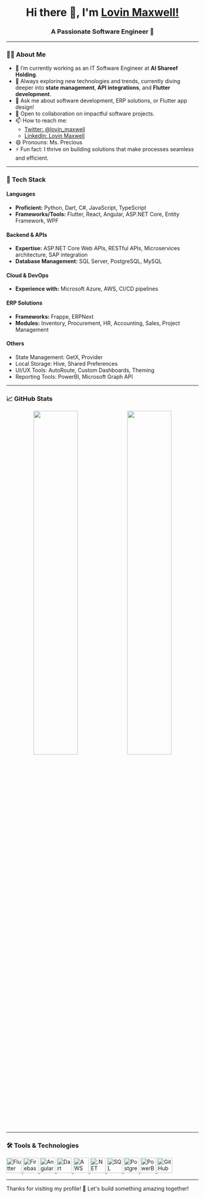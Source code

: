 <h1 align="center">
Hi there 👋,
I'm <a href="https://www.linkedin.com/in/lovin-j-maxwell/" target="_blank">Lovin Maxwell!</a>
</h1>

<h3 align="center">
A Passionate Software Engineer 🚀
</h3>

---

### 👨‍💻 About Me

- 🔭 I’m currently working as an IT Software Engineer at **Al Shareef Holding**.
- 🌱 Always exploring new technologies and trends, currently diving deeper into **state management**, **API integrations**, and **Flutter development**.
- 💬 Ask me about software development, ERP solutions, or Flutter app design!
- 🤝 Open to collaboration on impactful software projects.
- 📫 How to reach me:
   - [Twitter: @lovin_maxwell](https://twitter.com/lovin_maxwell)
   - [LinkedIn: Lovin Maxwell](https://www.linkedin.com/in/lovin-j-maxwell/)
- 😄 Pronouns: Ms. Precious
- ⚡ Fun fact: I thrive on building solutions that make processes seamless and efficient.

---

### 🚀 Tech Stack

#### Languages
- **Proficient:** Python, Dart, C#, JavaScript, TypeScript
- **Frameworks/Tools:** Flutter, React, Angular, ASP.NET Core, Entity Framework, WPF

#### Backend & APIs
- **Expertise:** ASP.NET Core Web APIs, RESTful APIs, Microservices architecture, SAP integration
- **Database Management:** SQL Server, PostgreSQL, MySQL

#### Cloud & DevOps
- **Experience with:** Microsoft Azure, AWS, CI/CD pipelines

#### ERP Solutions
- **Frameworks:** Frappe, ERPNext
- **Modules:** Inventory, Procurement, HR, Accounting, Sales, Project Management

#### Others
- State Management: GetX, Provider
- Local Storage: Hive, Shared Preferences
- UI/UX Tools: AutoRoute, Custom Dashboards, Theming
- Reporting Tools: PowerBI, Microsoft Graph API

---

### 📈 GitHub Stats

<div align="center">
   <img width="48%" src="https://github-readme-stats.vercel.app/api?username=lovinmaxwell&show_icons=true&theme=dark" />
   <img width="48%" src="https://github-readme-stats.vercel.app/api/top-langs/?username=lovinmaxwell&theme=dark&layout=compact" />
</div>

---

### 🛠️ Tools & Technologies

<p align="left">
<a href="https://flutter.dev/" target="_blank" rel="noreferrer"> <img src="https://www.vectorlogo.zone/logos/flutterio/flutterio-icon.svg" alt="Flutter" width="40" height="40"/> </a>
<a href="https://firebase.google.com/" target="_blank" rel="noreferrer"> <img src="https://www.vectorlogo.zone/logos/firebase/firebase-icon.svg" alt="Firebase" width="40" height="40"/> </a>
<a href="https://angular.io/" target="_blank" rel="noreferrer"> <img src="https://www.vectorlogo.zone/logos/angular/angular-icon.svg" alt="Angular" width="40" height="40"/> </a>
<a href="https://dart.dev/" target="_blank" rel="noreferrer"> <img src="https://www.vectorlogo.zone/logos/dartlang/dartlang-icon.svg" alt="Dart" width="40" height="40"/> </a>
<a href="https://aws.amazon.com/" target="_blank" rel="noreferrer"> <img src="https://www.vectorlogo.zone/logos/amazon_aws/amazon_aws-icon.svg" alt="AWS" width="40" height="40"/> </a>
<a href="https://dotnet.microsoft.com/" target="_blank" rel="noreferrer"> <img src="https://www.vectorlogo.zone/logos/dotnet/dotnet-ar21.svg" alt=".NET" width="40" height="40"/> </a>
<a href="https://www.microsoft.com/en-us/sql-server" target="_blank" rel="noreferrer"> <img src="https://www.vectorlogo.zone/logos/microsoft_sql_server/microsoft_sql_server-icon.svg" alt="SQL Server" width="40" height="40"/> </a>
<a href="https://www.postgresql.org/" target="_blank" rel="noreferrer"> <img src="https://www.vectorlogo.zone/logos/postgresql/postgresql-icon.svg" alt="PostgreSQL" width="40" height="40"/> </a>
<a href="https://powerbi.microsoft.com/" target="_blank" rel="noreferrer"> <img src="https://www.vectorlogo.zone/logos/microsoft_powerbi/microsoft_powerbi-icon.svg" alt="PowerBI" width="40" height="40"/> </a>
<a href="https://github.com/" target="_blank" rel="noreferrer"> <img src="https://www.vectorlogo.zone/logos/github/github-tile.svg" alt="GitHub" width="40" height="40"/> </a>
</p>

---

Thanks for visiting my profile! 🚀 Let's build something amazing together!